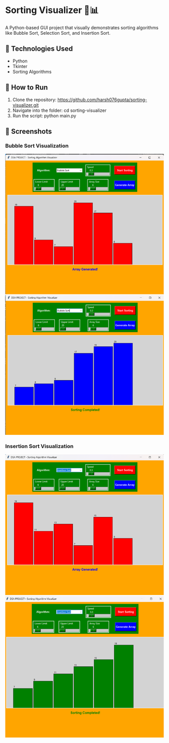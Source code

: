 # Sorting Visualizer 🎨📊

A Python-based GUI project that visually demonstrates sorting algorithms like Bubble Sort, Selection Sort, and Insertion Sort.

## 🔧 Technologies Used
- Python
- Tkinter
- Sorting Algorithms

## 🚀 How to Run
1. Clone the repository: https://github.com/harsh076gupta/sorting-visualizer.git
2. Navigate into the folder: cd sorting-visualizer
3. Run the script: python main.py

## 📸 Screenshots

### Bubble Sort Visualization  
![Bubble Sort - Before Sorting](bubble_BeforeSorting.png)
![Bubble Sort - After Sorting](bubble_AfterSorting.png)

### Insertion Sort Visualization 
![Insertion Sort - Before Sorting](insertion_BeforeSorting.png)
![Insertion Sort - After Sorting](insertion_AfterSorting.png)
